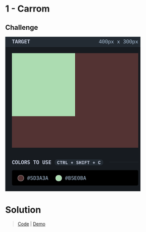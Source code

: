 # 1 - Carrom

## Challenge
![Carrom](./carrom.png)

# Solution
> [Code](https://github.com/npranto/cssbattle/tree/main/battle-1/carrom) |
> [Demo](https://npranto.github.io/cssbattle/battle-1/carrom)
